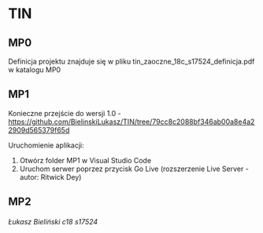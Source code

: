 # TIN
## MP0
Definicja projektu znajduje się w pliku tin_zaoczne_18c_s17524_definicja.pdf w katalogu MP0
## MP1
Konieczne przejście do wersji 1.0 - https://github.com/BielinskiLukasz/TIN/tree/79cc8c2088bf346ab00a8e4a22909d565379f65d

Uruchomienie aplikacji:
1. Otwórz folder MP1 w Visual Studio Code
2. Uruchom serwer poprzez przycisk Go Live (rozszerzenie Live Server - autor: Ritwick Dey)
## MP2

###### Łukasz Bieliński c18 s17524
